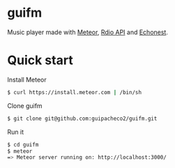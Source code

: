 guifm
=====

Music player made with [Meteor](http://meteor.com), [Rdio API](http://rdio.com) and [Echonest](http://echonest.com).

# Quick start

Install Meteor
```sh
$ curl https://install.meteor.com | /bin/sh
```

Clone guifm
```sh
$ git clone git@github.com:guipacheco2/guifm.git
```

Run it
```sh
$ cd guifm
$ meteor
=> Meteor server running on: http://localhost:3000/
```
